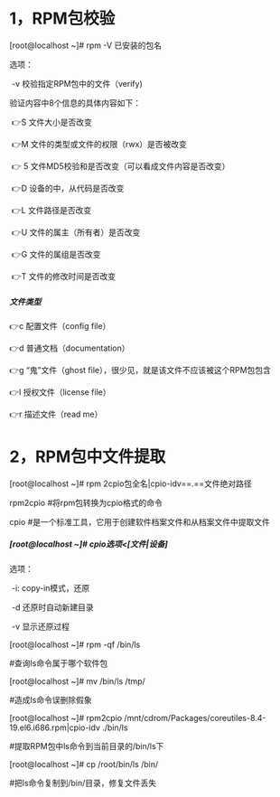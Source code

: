 # 1，RPM包校验

[root@localhost ~]# rpm -V 已安装的包名

选项：

​		-v		校验指定RPM包中的文件（verify)

验证内容中8个信息的具体内容如下：

​	:point_right:S		文件大小是否改变

​	:point_right:M		文件的类型或文件的权限（rwx）是否被改变

​	:point_right: 5		文件MD5校验和是否改变（可以看成文件内容是否改变）

​	:point_right:D		设备的中，从代码是否改变

​	:point_right:L		文件路径是否改变

​	:point_right:U		文件的属主（所有者）是否改变

​	:point_right:G		文件的属组是否改变

​	:point_right:T		文件的修改时间是否改变

##### 文件类型

:point_right:c		配置文件（config file）

:point_right:d		普通文档（documentation）

:point_right:g		“鬼”文件（ghost file），很少见，就是该文件不应该被这个RPM包包含

:point_right:l		授权文件（license file）

:point_right:r		描述文件（read me）

# 2，RPM包中文件提取

[root@localhost ~]# rpm 2cpio包全名|cpio-idv==.==文件绝对路径

rpm2cpio			#将rpm包转换为cpio格式的命令

cpio						#是一个标准工具，它用于创建软件档案文件和从档案文件中提取文件

##### [root@localhost ~]# cpio选项<[文件|设备]

选项：

​		-i:			copy-in模式，还原

​		-d			还原时自动新建目录

​		-v			显示还原过程

[root@localhost ~]# rpm  -qf /bin/ls

#查询ls命令属于哪个软件包

[root@localhost ~]# mv  /bin/ls /tmp/

#造成ls命令误删除假象

[root@localhost ~]# rpm2cpio /mnt/cdrom/Packages/coreutiles-8.4-19.el6.i686.rpm|cpio-idv ./bin/ls

#提取RPM包中ls命令到当前目录的/bin/ls下

[root@localhost ~]# cp /root/bin/ls /bin/

#把ls命令复制到/bin/目录，修复文件丢失